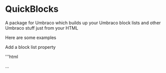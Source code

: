 # QuickBlocks
A package for Umbraco which builds up your Umbraco block lists and other Umbraco stuff just from your HTML

Here are some examples

Add a block list property

'''html
<div data-content-type-name="Home Page" 
     data-prop-name="Main Content" 
     data-prop-type="[BlockList] Main Content" 
     data-prop-location="page" 
     data-list-name="Main Content">
  ...
</div>
